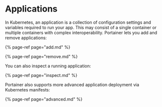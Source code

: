 # Applications

In Kubernetes, an application is a collection of configuration settings and variables required to run your app. This may consist of a single container or multiple containers with complex interoperability. Portainer lets you add and remove applications:

{% page-ref page="add.md" %}

{% page-ref page="remove.md" %}

You can also inspect a running application:

{% page-ref page="inspect.md" %}

Portainer also supports more advanced application deployment via Kubernetes manifests:

{% page-ref page="advanced.md" %}

